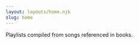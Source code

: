 ```yaml
---
layout: layouts/home.njk
slug: home
---
```


Playlists compiled from songs referenced in books.